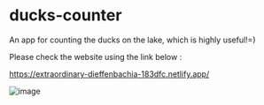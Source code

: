 # ducks-counter
An app for counting the ducks on the lake, which is highly useful!=)

Please check the website using the link below :

https://extraordinary-dieffenbachia-183dfc.netlify.app/

![image](https://github.com/Yaryna-Martyniuk/ducks-counter/assets/113057976/62ed5b5e-b27e-462f-a610-fc7cda8d4b70)

